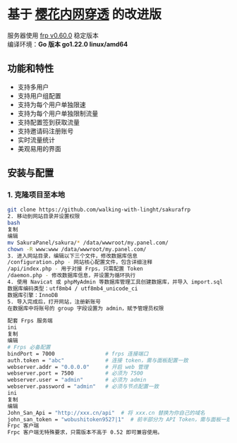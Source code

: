 # 基于 [樱花内网穿透](https://github.com/ZeroDream-CN/SakuraPanel) 的改进版

服务器使用 [frp v0.60.0](https://github.com/fatedier/frp/releases/tag/v0.60.0) 稳定版本  
编译环境：**Go 版本 go1.22.0 linux/amd64**

## 功能和特性

- 支持多用户
- 支持用户组配置
- 支持为每个用户单独限速
- 支持为每个用户单独限制流量
- 支持配置签到获取流量
- 支持邀请码注册账号
- 实时流量统计
- 美观易用的界面

## 安装与配置

### 1. 克隆项目至本地

```bash
git clone https://github.com/walking-with-linght/sakurafrp
2. 移动到网站目录并设置权限
bash
复制
编辑
mv SakuraPanel/sakura/* /data/wwwroot/my.panel.com/
chown -R www:www /data/wwwroot/my.panel.com/
3. 进入网站目录，编辑以下三个文件，修改数据库信息
/configuration.php - 网站核心配置文件，包含详细注释
/api/index.php - 用于对接 Frps，只需配置 Token
/daemon.php - 修改数据库信息，并设置为循环执行
4. 使用 Navicat 或 phpMyAdmin 等数据库管理工具创建数据库，并导入 import.sql
数据库编码类型：utf8mb4 / utf8mb4_unicode_ci
数据库引擎：InnoDB
5. 导入完成后，打开网站，注册新账号
在数据库中将账号的 group 字段设置为 admin，赋予管理员权限

配套 Frps 服务端
ini
复制
编辑
# Frps 必备配置
bindPort = 7000                # frps 连接端口
auth.token = "abc"             # 连接 token，需与面板配置一致
webserver.addr = "0.0.0.0"     # 开启 web 管理
webserver.port = 7500          # 必须为 7500
webserver.user = "admin"       # 必须为 admin
webserver.password = "admin"   # 必须与节点配置一致
ini
复制
编辑
John_San_Api = "http://xxx.cn/api"  # 将 xxx.cn 替换为你自己的域名
john_san_token = "wobushitoken9527|1"  # 前半部分为 API Token，需与面板一致；后半部分为节点 ID
Frpc 客户端
Frpc 客户端无特殊要求，只需版本不高于 0.52 即可兼容使用。
